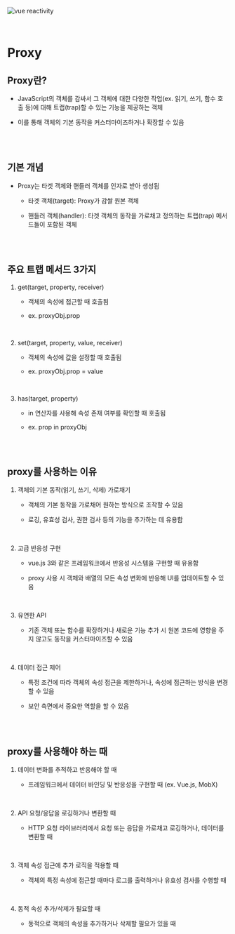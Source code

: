 ![vue reactivity](https://v2.vuejs.org/images/data.png)

<br />

# Proxy

## Proxy란?

- JavaScript의 객체를 감싸서 그 객체에 대한 다양한 작업(ex. 읽기, 쓰기, 함수 호출 등)에 대해 트랩(trap)할 수 있는 기능을 제공하는 객체

- 이를 통해 객체의 기본 동작을 커스터마이즈하거나 확장할 수 있음

<br /><br />

## 기본 개념

- Proxy는 타겟 객체와 핸들러 객체를 인자로 받아 생성됨

  - 타겟 객체(target): Proxy가 감쌀 원본 객체

  - 핸들러 객체(handler): 타겟 객체의 동작을 가로채고 정의하는 트랩(trap) 메서드들이 포함된 객체

<br /><br />

## 주요 트랩 메서드 3가지

1. get(target, property, receiver)

    - 객체의 속성에 접근할 때 호출됨

    - ex. proxyObj.prop

<br />

2. set(target, property, value, receiver)

    - 객체의 속성에 값을 설정할 때 호출됨

    - ex. proxyObj.prop = value

<br />

3. has(target, property)

    - in 연산자를 사용해 속성 존재 여부를 확인할 때 호출됨

    - ex. prop in proxyObj

<br /><br />


## proxy를 사용하는 이유

1. 객체의 기본 동작(읽기, 쓰기, 삭제) 가로채기

    - 객체의 기본 동작을 가로채어 원하는 방식으로 조작할 수 있음

    - 로깅, 유효성 검사, 권한 검사 등의 기능을 추가하는 데 유용함

<br />

2. 고급 반응성 구현

    - vue.js 3와 같은 프레임워크에서 반응성 시스템을 구현할 때 유용함

    - proxy 사용 시 객체와 배열의 모든 속성 변화에 반응해 UI를 업데이트할 수 있음

<br />

3. 유연한 API

    - 기존 객체 또는 함수를 확장하거나 새로운 기능 추가 시 원본 코드에 영향을 주지 않고도 동작을 커스터마이즈할 수 있음

<br />

4. 데이터 접근 제어

    - 특정 조건에 따라 객체의 속성 접근을 제한하거나, 속성에 접근하는 방식을 변경할 수 있음

    - 보안 측면에서 중요한 역할을 할 수 있음

<br /><br />

## proxy를 사용해야 하는 때

1. 데이터 변화를 추적하고 반응해야 할 때

    - 프레임워크에서 데이터 바인딩 및 반응성을 구현할 때 (ex. Vue.js, MobX)

<br />

2. API 요청/응답을 로깅하거나 변환할 때

    - HTTP 요청 라이브러리에서 요청 또는 응답을 가로채고 로깅하거나, 데이터를 변환할 때

<br />

3. 객체 속성 접근에 추가 로직을 적용할 때

    - 객체의 특정 속성에 접근할 때마다 로그를 출력하거나 유효성 검사를 수행할 때

<br />

4. 동적 속성 추가/삭제가 필요할 때

    - 동적으로 객체의 속성을 추가하거나 삭제할 필요가 있을 때

<br /><br />